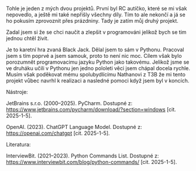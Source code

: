Tohle je jeden z mých dvou projektů. První byl RC autíčko, které se mi však nepovedlo, a ještě mi také nepřišly všechny díly. Tím to ale nekončí a já se ho pokusím zprovoznit přes prázdniny. Tady je zatím můj druhý projekt.

Zadal jsem si že se chci naučit a zlepšit v programováni jelikož bych se tim jednou chtěl živit.

Je to karetní hra zvaná Black Jack. Dělal jsem to sám v Pythonu. Pracoval jsem s tím poprvé a jsem samouk, proto to není nic moc. Cílem však bylo porozumnět programovacimu jazyku Python jako takovému. Jelikož jsme se ve druháku učili v Pythonu jen jedno pololeti věci jsem chápal docela rychle. Musím však poděkovat mému spolubydlícímu Nathanovi z T3B že mi tento projekt vůbec navrhl k realizaci a nasledné pomoci když jsem byl v koncích.

Nástroje: 

JetBrains s.r.o. (2000–2025). PyCharm. Dostupné z: https://www.jetbrains.com/pycharm/download/?section=windows [cit. 2025-1-5].

OpenAI. (2023). ChatGPT Language Model. Dostupné z: https://openai.com/chatgpt [cit. 2025-1-5].

Literatura:

InterviewBit. (2021–2023). Python Commands List. Dostupné z: https://www.interviewbit.com/blog/python-commands/ [cit. 2025-1-5].
